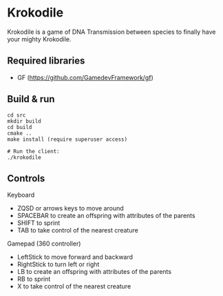 # Krokodile
Krokodile is a game of DNA Transmission between species to finally have your mighty Krokodile.


## Required libraries
- GF (https://github.com/GamedevFramework/gf)

## Build & run
```
cd src
mkdir build
cd build
cmake ..
make install (require superuser access)

# Run the client:
./krokodile
```

## Controls

Keyboard

- ZQSD or arrows keys to move around
- SPACEBAR to create an offspring with attributes of the parents
- SHIFT to sprint
- TAB to take control of the nearest creature

Gamepad (360 controller)

- LeftStick to move forward and backward
- RightStick to turn left or right
- LB to create an offspring with attributes of the parents
- RB to sprint
- X to take control of the nearest creature
